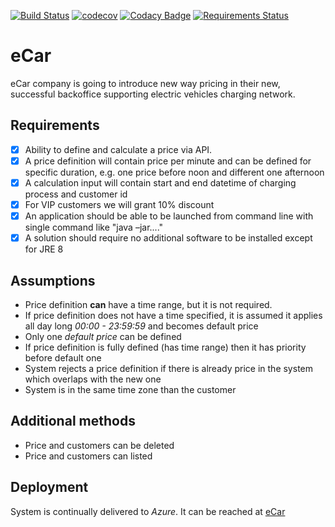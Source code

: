 [![Build Status](https://travis-ci.com/sadelmichal/eCar.svg?branch=master)](https://travis-ci.com/sadelmichal/eCar)
[![codecov](https://codecov.io/gh/sadelmichal/eCar/branch/master/graph/badge.svg)](https://codecov.io/gh/sadelmichal/eCar)
[![Codacy Badge](https://api.codacy.com/project/badge/Grade/2cedb11dce3a4d04be2e48f002ca7b40)](https://app.codacy.com/app/sadelmichal/eCar?utm_source=github.com&utm_medium=referral&utm_content=sadelmichal/eCar&utm_campaign=Badge_Grade_Dashboard)
[![Requirements Status](https://requires.io/github/sadelmichal/eCar/requirements.svg?branch=master)](https://requires.io/github/sadelmichal/eCar/requirements/?branch=master)

# eCar

eCar company is going to introduce new way pricing in their new, successful backoffice supporting electric vehicles charging network. 

## Requirements
  -  [x] Ability to define and calculate a price via API.  
  -  [x] A price definition will contain price per minute and can be defined for specific duration, e.g. one price before noon and different one afternoon 
  -  [x] A calculation input will contain start and end datetime of charging process and customer id 
  -  [x] For VIP customers we will grant 10% discount 
  -  [x] An application should be able to be launched from command line with single command like "java –jar...." 
  -  [x] A solution should require no additional software to be installed except for JRE 8

## Assumptions
  -  Price definition **can** have a time range, but it is not required.
  -  If price definition does not have a time specified, it is assumed it applies all day long *00:00 - 23:59:59* and becomes default price
  -  Only one *default price* can be defined
  -  If price definition is fully defined (has time range) then it has priority before default one
  -  System rejects a price definition if there is already price in the system which overlaps with the new one
  -  System is in the same time zone than the customer

## Additional methods
  -  Price and customers can be deleted 
  -  Price and customers can listed 

## Deployment
System is continually delivered to *Azure*. It can be reached at [eCar](https://ecar-sadel.azurewebsites.net/)               
